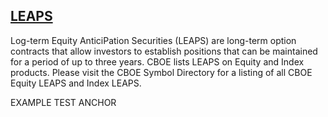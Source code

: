 ## [LEAPS](#)

Log-term Equity AnticiPation Securities (LEAPS) are long-term option contracts that allow investors to establish positions that can be maintained for a period of up to three years. CBOE lists LEAPS on Equity and Index products. Please visit the CBOE Symbol Directory for a listing of all CBOE Equity LEAPS and Index LEAPS.

<a name="testAnchor">EXAMPLE TEST ANCHOR</a>